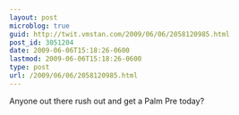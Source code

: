 ```yaml
---
layout: post
microblog: true
guid: http://twit.vmstan.com/2009/06/06/2058120985.html
post_id: 3051204
date: 2009-06-06T15:18:26-0600
lastmod: 2009-06-06T15:18:26-0600
type: post
url: /2009/06/06/2058120985.html
---
```

Anyone out there rush out and get a Palm Pre today?
